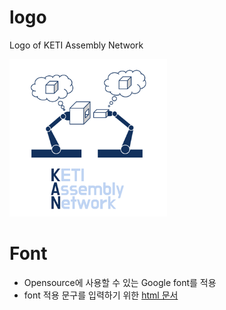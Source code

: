 # logo
Logo of KETI Assembly Network

<img src="https://github.com/KETI-AN/logo/raw/master/portrait.PNG" width="50%"></img><br>


# Font
- Opensource에 사용할 수 있는 Google font를 적용
- font 적용 문구를 입력하기 위한 [html 문서](font.html)

